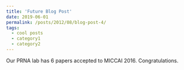```yaml
---
title: 'Future Blog Post'
date: 2019-06-01
permalink: /posts/2012/08/blog-post-4/
tags:
  - cool posts
  - category1
  - category2
---
```


Our PRNA lab has 6 papers accepted to MICCAI 2016. Congratulations.
